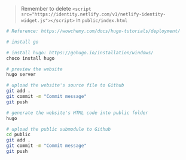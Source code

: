 > Remember to delete `<script src="https://identity.netlify.com/v1/netlify-identity-widget.js"></script>` in `public/index.html`

```bash
# Reference: https://wowchemy.com/docs/hugo-tutorials/deployment/

# install go

# install hugo: https://gohugo.io/installation/windows/
choco install hugo

# preview the website
hugo server

# upload the website's source file to Github
git add .
git commit -m "Commit message"
git push

# generate the website's HTML code into public folder
hugo

# upload the public submodule to Github
cd public
git add .
git commit -m "Commit message"
git push
```